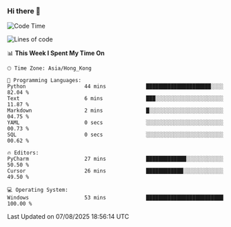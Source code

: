 ### Hi there 👋

<!--
**RoiexLee/RoiexLee** is a ✨ _special_ ✨ repository because its `README.md` (this file) appears on your GitHub profile.

Here are some ideas to get you started:

- 🔭 I’m currently working on ...
- 🌱 I’m currently learning ...
- 👯 I’m looking to collaborate on ...
- 🤔 I’m looking for help with ...
- 💬 Ask me about ...
- 📫 How to reach me: ...
- 😄 Pronouns: ...
- ⚡ Fun fact: ...
-->

<!--START_SECTION:waka-->
![Code Time](http://img.shields.io/badge/Code%20Time-1%2C209%20hrs%2046%20mins-blue)

![Lines of code](https://img.shields.io/badge/From%20Hello%20World%20I%27ve%20Written-41.6%20thousand%20lines%20of%20code-blue)

📊 **This Week I Spent My Time On** 

```text
🕑︎ Time Zone: Asia/Hong_Kong

💬 Programming Languages: 
Python                   44 mins             █████████████████████░░░░   82.04 % 
Text                     6 mins              ███░░░░░░░░░░░░░░░░░░░░░░   11.87 % 
Markdown                 2 mins              █░░░░░░░░░░░░░░░░░░░░░░░░   04.75 % 
YAML                     0 secs              ░░░░░░░░░░░░░░░░░░░░░░░░░   00.73 % 
SQL                      0 secs              ░░░░░░░░░░░░░░░░░░░░░░░░░   00.62 % 

🔥 Editors: 
PyCharm                  27 mins             █████████████░░░░░░░░░░░░   50.50 % 
Cursor                   26 mins             ████████████░░░░░░░░░░░░░   49.50 % 

💻 Operating System: 
Windows                  53 mins             █████████████████████████   100.00 % 
```


 Last Updated on 07/08/2025 18:56:14 UTC
<!--END_SECTION:waka-->

